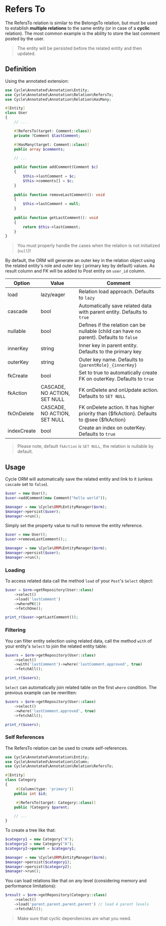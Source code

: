 # Refers To

The RefersTo relation is similar to the BelongsTo relation, but must be used to establish **multiple relations** to the
same entity (or in case of a **cyclic** relation). The most common example is the ability to store the last comment posted
by the user.

> The entity will be persisted before the related entity and then updated.

## Definition

Using the annotated extension:

```php
use Cycle\Annotated\Annotation\Entity;
use Cycle\Annotated\Annotation\Relation\RefersTo;
use Cycle\Annotated\Annotation\Relation\HasMany;

#[Entity]
class User
{
    // ...

    #[RefersTo(target: Comment::class)]
    private ?Comment $lastComment;

    #[HasMany(target: Comment::class)]
    public array $comments;

    // ...

    public function addComment(Comment $c)
    {
        $this->lastComment = $c;
        $this->comments[] = $c;
    }
    
    public function removeLastComment(): void
    {
        $this->lastComment = null;
    }
    
    public function getLastComment(): void
    {
        return $this->lastComment;
    }
}
```

> You must properly handle the cases when the relation is not initialized (`null`)!

By default, the ORM will generate an outer key in the relation object using the related entity's role and outer key (
primary key by default) values. As result column and FK will be added to Post entity on `user_id` column.

Option      | Value                        | Comment
---         |------------------------------| ----
load        | lazy/eager                   | Relation load approach. Defaults to `lazy`
cascade     | bool                         | Automatically save related data with parent entity. Defaults to `true`
nullable    | bool                         | Defines if the relation can be nullable (child can have no parent). Defaults to `false`
innerKey    | string                       | Inner key in parent entity. Defaults to the primary key
outerKey    | string                       | Outer key name. Defaults to `{parentRole}_{innerKey}`
fkCreate    | bool                         | Set to true to automatically create FK on outerKey. Defaults to `true`
fkAction    | CASCADE, NO ACTION, SET NULL | FK onDelete and onUpdate action. Defaults to `SET NULL`
fkOnDelete  | CASCADE, NO ACTION, SET NULL | FK onDelete action. It has higher priority than {$fkAction}. Defaults to @see {$fkAction}
indexCreate | bool                         | Create an index on outerKey. Defaults to `true`

> Please note, default `fkAction` is `SET NULL`, the relation is nullable by default.

## Usage

Cycle ORM will automatically save the related entity and link to it (unless `cascade` set to `false`).

```php
$user = new User();
$user->addComment(new Comment("hello world"));

$manager = new \Cycle\ORM\EntityManager($orm);
$manager->persist($user);
$manager->run();
```

Simply set the property value to null to remove the entity reference.

```php
$user = new User();
$user->removeLastComment();;

$manager = new \Cycle\ORM\EntityManager($orm);
$manager->persist($user);
$manager->run();
```

### Loading

To access related data call the method `load` of your `Post`'s `Select` object:

```php
$user = $orm->getRepository(User::class)
    ->select()
    ->load('lastComment')
    ->wherePK(1)
    ->fetchOne();

print_r($user->getLastComment());
```

### Filtering

You can filter entity selection using related data, call the method `with` of your entity's `Select` to join the related
entity table:

```php
$users = $orm->getRepository(User::class)
    ->select()
    ->with('lastComment')->where('lastComment.approved', true)
    ->fetchAll();

print_r($users);
```

`Select` can automatically join related table on the first `where` condition. The previous example can be rewritten:

```php
$users = $orm->getRepository(User::class)
    ->select()
    ->where('lastComment.approved', true)
    ->fetchAll();

print_r($users);
```

### Self References

The RefersTo relation can be used to create self-references.

```php
use Cycle\Annotated\Annotation\Entity;
use Cycle\Annotated\Annotation\Column;
use Cycle\Annotated\Annotation\Relation\RefersTo;

#[Entity]
class Category
{
     #[Column(type: 'primary')]
    public int $id;

     #[RefersTo(target: Category::class)]
    public ?Category $parent;

    // ...
}
```

To create a tree like that:

```php
$category1 = new Category("A");
$category2 = new Category("A");
$category2->parent = $category1;

$manager = new \Cycle\ORM\EntityManager($orm);
$manager->persist($category1);
$manager->persist($category2);
$manager->run();
```

You can load relations like that on any level (considering memory and performance limitations):

```php
$result = $orm->getRepository(Category::class)
    ->select()
    ->load('parent.parent.parent.parent') // load 4 parent levels
    ->fetchAll();
```

> Make sure that cyclic dependencies are what you need.
